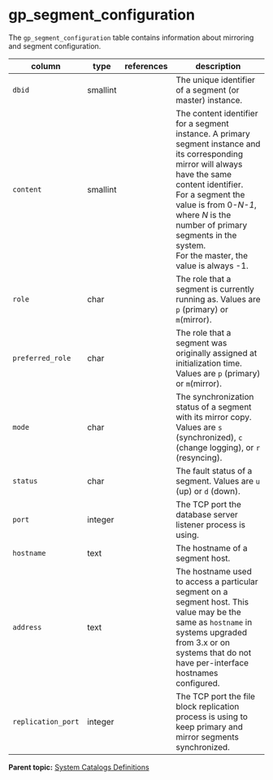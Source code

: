 # gp\_segment\_configuration 

The `gp_segment_configuration` table contains information about mirroring and segment configuration.

|column|type|references|description|
|------|----|----------|-----------|
|`dbid`|smallint| |The unique identifier of a segment \(or master\) instance.|
|`content`|smallint| |The content identifier for a segment instance. A primary segment instance and its corresponding mirror will always have the same content identifier.<br/>For a segment the value is from 0-*N-1*, where *N* is the number of primary segments in the system.<br/>For the master, the value is always -1.|
|`role`|char| |The role that a segment is currently running as. Values are `p` \(primary\) or `m`\(mirror\).|
|`preferred_role`|char| |The role that a segment was originally assigned at initialization time. Values are `p` \(primary\) or `m`\(mirror\).|
|`mode`|char| |The synchronization status of a segment with its mirror copy. Values are `s` \(synchronized\), `c` \(change logging\), or `r` \(resyncing\).|
|`status`|char| |The fault status of a segment. Values are `u` \(up\) or `d` \(down\).|
|`port`|integer| |The TCP port the database server listener process is using.|
|`hostname`|text| |The hostname of a segment host.|
|`address`|text| |The hostname used to access a particular segment on a segment host. This value may be the same as `hostname` in systems upgraded from 3.x or on systems that do not have per-interface hostnames configured.|
|`replication_port`|integer| |The TCP port the file block replication process is using to keep primary and mirror segments synchronized.|

**Parent topic:** [System Catalogs Definitions](../system_catalogs/catalog_ref-html.html)

